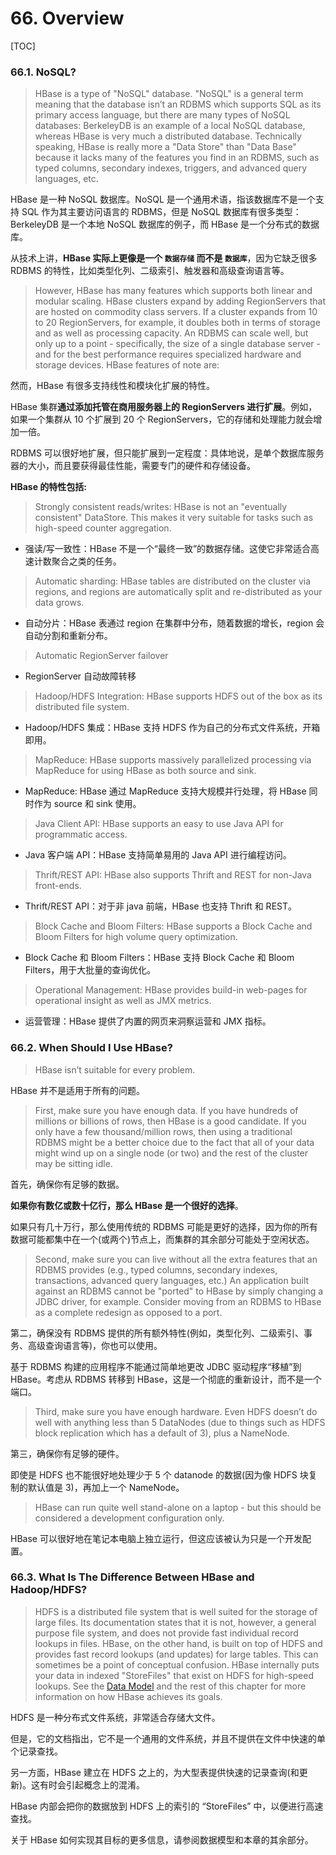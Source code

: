 # 66. Overview

[TOC]

### 66.1. NoSQL?

> HBase is a type of "NoSQL" database. "NoSQL" is a general term meaning that the database isn’t an RDBMS which supports SQL as its primary access language, but there are many types of NoSQL databases: BerkeleyDB is an example of a local NoSQL database, whereas HBase is very much a distributed database. Technically speaking, HBase is really more a "Data Store" than "Data Base" because it lacks many of the features you find in an RDBMS, such as typed columns, secondary indexes, triggers, and advanced query languages, etc.

HBase 是一种 NoSQL 数据库。NoSQL 是一个通用术语，指该数据库不是一个支持 SQL 作为其主要访问语言的 RDBMS，但是 NoSQL 数据库有很多类型：BerkeleyDB 是一个本地 NoSQL 数据库的例子，而 HBase 是一个分布式的数据库。

从技术上讲，**HBase 实际上更像是一个 `数据存储` 而不是 `数据库`**，因为它缺乏很多 RDBMS 的特性，比如类型化列、二级索引、触发器和高级查询语言等。

> However, HBase has many features which supports both linear and modular scaling. HBase clusters expand by adding RegionServers that are hosted on commodity class servers. If a cluster expands from 10 to 20 RegionServers, for example, it doubles both in terms of storage and as well as processing capacity. An RDBMS can scale well, but only up to a point - specifically, the size of a single database server - and for the best performance requires specialized hardware and storage devices. HBase features of note are:

然而，HBase 有很多支持线性和模块化扩展的特性。

HBase 集群**通过添加托管在商用服务器上的 RegionServers 进行扩展**。例如，如果一个集群从 10 个扩展到 20 个 RegionServers，它的存储和处理能力就会增加一倍。

RDBMS 可以很好地扩展，但只能扩展到一定程度：具体地说，是单个数据库服务器的大小，而且要获得最佳性能，需要专门的硬件和存储设备。

**HBase 的特性包括:**

> Strongly consistent reads/writes: HBase is not an "eventually consistent" DataStore. This makes it very suitable for tasks such as high-speed counter aggregation.

- 强读/写一致性：HBase 不是一个“最终一致”的数据存储。这使它非常适合高速计数聚合之类的任务。

> Automatic sharding: HBase tables are distributed on the cluster via regions, and regions are automatically split and re-distributed as your data grows.

- 自动分片：HBase 表通过 region 在集群中分布，随着数据的增长，region 会自动分割和重新分布。

> Automatic RegionServer failover

- RegionServer 自动故障转移

> Hadoop/HDFS Integration: HBase supports HDFS out of the box as its distributed file system.

- Hadoop/HDFS 集成：HBase 支持 HDFS 作为自己的分布式文件系统，开箱即用。

> MapReduce: HBase supports massively parallelized processing via MapReduce for using HBase as both source and sink.

- MapReduce: HBase 通过 MapReduce 支持大规模并行处理，将 HBase 同时作为 source 和 sink 使用。

> Java Client API: HBase supports an easy to use Java API for programmatic access.

- Java 客户端 API：HBase 支持简单易用的 Java API 进行编程访问。

> Thrift/REST API: HBase also supports Thrift and REST for non-Java front-ends.

- Thrift/REST API：对于非 java 前端，HBase 也支持 Thrift 和 REST。

> Block Cache and Bloom Filters: HBase supports a Block Cache and Bloom Filters for high volume query optimization.

- Block Cache 和 Bloom Filters：HBase 支持 Block Cache 和 Bloom Filters，用于大批量的查询优化。

> Operational Management: HBase provides build-in web-pages for operational insight as well as JMX metrics.

- 运营管理：HBase 提供了内置的网页来洞察运营和 JMX 指标。

### 66.2. When Should I Use HBase?

> HBase isn’t suitable for every problem.

HBase 并不是适用于所有的问题。

> First, make sure you have enough data. If you have hundreds of millions or billions of rows, then HBase is a good candidate. If you only have a few thousand/million rows, then using a traditional RDBMS might be a better choice due to the fact that all of your data might wind up on a single node (or two) and the rest of the cluster may be sitting idle.

首先，确保你有足够的数据。

**如果你有数亿或数十亿行，那么 HBase 是一个很好的选择**。

如果只有几十万行，那么使用传统的 RDBMS 可能是更好的选择，因为你的所有数据可能都集中在一个(或两个)节点上，而集群的其余部分可能处于空闲状态。

> Second, make sure you can live without all the extra features that an RDBMS provides (e.g., typed columns, secondary indexes, transactions, advanced query languages, etc.) An application built against an RDBMS cannot be "ported" to HBase by simply changing a JDBC driver, for example. Consider moving from an RDBMS to HBase as a complete redesign as opposed to a port.

第二，确保没有 RDBMS 提供的所有额外特性(例如，类型化列、二级索引、事务、高级查询语言等)，你也可以使用。

基于 RDBMS 构建的应用程序不能通过简单地更改 JDBC 驱动程序“移植”到 HBase。考虑从 RDBMS 转移到 HBase，这是一个彻底的重新设计，而不是一个端口。

> Third, make sure you have enough hardware. Even HDFS doesn’t do well with anything less than 5 DataNodes (due to things such as HDFS block replication which has a default of 3), plus a NameNode.

第三，确保你有足够的硬件。

即使是 HDFS 也不能很好地处理少于 5 个 datanode 的数据(因为像 HDFS 块复制的默认值是 3)，再加上一个 NameNode。

> HBase can run quite well stand-alone on a laptop - but this should be considered a development configuration only.

HBase 可以很好地在笔记本电脑上独立运行，但这应该被认为只是一个开发配置。

### 66.3. What Is The Difference Between HBase and Hadoop/HDFS?

> HDFS is a distributed file system that is well suited for the storage of large files. Its documentation states that it is not, however, a general purpose file system, and does not provide fast individual record lookups in files. HBase, on the other hand, is built on top of HDFS and provides fast record lookups (and updates) for large tables. This can sometimes be a point of conceptual confusion. HBase internally puts your data in indexed "StoreFiles" that exist on HDFS for high-speed lookups. See the [Data Model](https://hbase.apache.org/2.2/book.html#datamodel) and the rest of this chapter for more information on how HBase achieves its goals.

HDFS 是一种分布式文件系统，非常适合存储大文件。

但是，它的文档指出，它不是一个通用的文件系统，并且不提供在文件中快速的单个记录查找。

另一方面，HBase 建立在 HDFS 之上的，为大型表提供快速的记录查询(和更新)。这有时会引起概念上的混淆。

HBase 内部会把你的数据放到 HDFS 上的索引的 “StoreFiles” 中，以便进行高速查找。

关于 HBase 如何实现其目标的更多信息，请参阅数据模型和本章的其余部分。